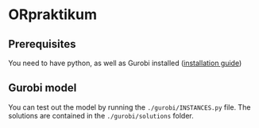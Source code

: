 # ORpraktikum

## Prerequisites

You need to have python, as well as Gurobi installed ([installation guide](https://tutor.or.rwth-aachen.de/help/gurobi-installation))

## Gurobi model

You can test out the model by running the `./gurobi/INSTANCES.py` file.
The solutions are contained in the `./gurobi/solutions` folder.
